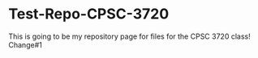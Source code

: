 # Test-Repo-CPSC-3720
This is going to be my repository page for files for the CPSC 3720 class!
Change#1